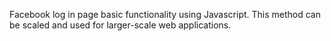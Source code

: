 Facebook log in page basic functionality using Javascript. This method can be scaled and used for larger-scale web applications.
